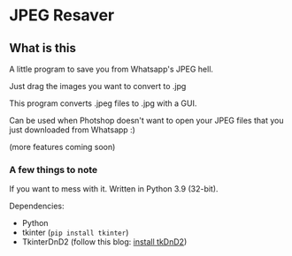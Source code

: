 # JPEG Resaver

## What is this
A little program to save you from Whatsapp's JPEG hell.

Just drag the images you want to convert to .jpg

This program converts .jpeg files to .jpg with a GUI.

Can be used when Photshop doesn't want to open your JPEG files that you just downloaded from Whatsapp :)

(more features coming soon)
### A few things to note
If you want to mess with it.
Written in Python 3.9 (32-bit).

Dependencies:
 - Python
 - tkinter (```pip install tkinter```)
 - TkinterDnD2 (follow this blog: [install tkDnD2](https://pythonguides.com/python-tkinter-drag-and-drop/))

